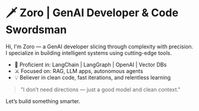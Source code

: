 # 🗡️ Zoro | GenAI Developer & Code Swordsman

Hi, I'm Zoro — a GenAI developer slicing through complexity with precision.  
I specialize in building intelligent systems using cutting-edge tools.

- 🧠 Proficient in: LangChain | LangGraph | OpenAI | Vector DBs  
- ⚔️ Focused on: RAG, LLM apps, autonomous agents  
- 💡 Believer in clean code, fast iterations, and relentless learning

> "I don’t need directions — just a good model and clean context."

Let’s build something smarter.
